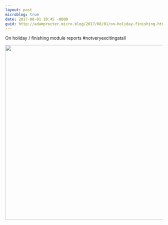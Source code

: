 ```yaml
---
layout: post
microblog: true
date: 2017-08-01 10:45 -0000
guid: http://adamprocter.micro.blog/2017/08/01/on-holiday-finishing.html
---
```

On holiday / finishing module reports #notveryexcitingatall

<img src="http://discursive.adamprocter.co.uk/uploads/2017/4bc7068c8b.jpg" width="600" height="558" />
